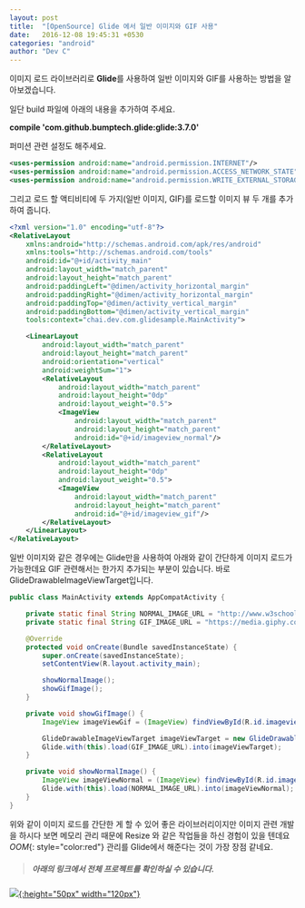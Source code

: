 ```yaml
---
layout: post
title:  "[OpenSource] Glide 에서 일반 이미지와 GIF 사용"
date:   2016-12-08 19:45:31 +0530
categories: "android"
author: "Dev C"
---
```


이미지 로드 라이브러리로 **Glide**를 사용하여 일반 이미지와 GIF를 사용하는 방법을 알아보겠습니다.

일단 build 파일에 아래의 내용을 추가하여 주세요.

**compile 'com.github.bumptech.glide:glide:3.7.0'**




퍼미션 관련 설정도 해주세요.

```xml
<uses-permission android:name="android.permission.INTERNET"/>
<uses-permission android:name="android.permission.ACCESS_NETWORK_STATE"/>
<uses-permission android:name="android.permission.WRITE_EXTERNAL_STORAGE"/>
```





그리고 로드 할 액티비티에 두 가지(일반 이미지, GIF)를 로드할 이미지 뷰 두 개를 추가하여 줍니다.

```xml
<?xml version="1.0" encoding="utf-8"?>
<RelativeLayout
    xmlns:android="http://schemas.android.com/apk/res/android"
    xmlns:tools="http://schemas.android.com/tools"
    android:id="@+id/activity_main"
    android:layout_width="match_parent"
    android:layout_height="match_parent"
    android:paddingLeft="@dimen/activity_horizontal_margin"
    android:paddingRight="@dimen/activity_horizontal_margin"
    android:paddingTop="@dimen/activity_vertical_margin"
    android:paddingBottom="@dimen/activity_vertical_margin"
    tools:context="chai.dev.com.glidesample.MainActivity">

    <LinearLayout
        android:layout_width="match_parent"
        android:layout_height="match_parent"
        android:orientation="vertical"
        android:weightSum="1">
        <RelativeLayout
            android:layout_width="match_parent"
            android:layout_height="0dp"
            android:layout_weight="0.5">
            <ImageView
                android:layout_width="match_parent"
                android:layout_height="match_parent"
                android:id="@+id/imageview_normal"/>
        </RelativeLayout>
        <RelativeLayout
            android:layout_width="match_parent"
            android:layout_height="0dp"
            android:layout_weight="0.5">
            <ImageView
                android:layout_width="match_parent"
                android:layout_height="match_parent"
                android:id="@+id/imageview_gif"/>
        </RelativeLayout>
    </LinearLayout>
</RelativeLayout>
```






일반 이미지와 같은 경우에는 Glide만을 사용하여 아래와 같이 간단하게 이미지 로드가 가능한데요 GIF 관련해서는 한가지 추가되는 부분이 있습니다. 바로 GlideDrawableImageViewTarget입니다.

```java
public class MainActivity extends AppCompatActivity {

    private static final String NORMAL_IMAGE_URL = "http://www.w3schools.com/css/img_fjords.jpg";
    private static final String GIF_IMAGE_URL = "https://media.giphy.com/media/MGdfeiKtEiEPS/giphy.gif";

    @Override
    protected void onCreate(Bundle savedInstanceState) {
        super.onCreate(savedInstanceState);
        setContentView(R.layout.activity_main);

        showNormalImage();
        showGifImage();
    }

    private void showGifImage() {
        ImageView imageViewGif = (ImageView) findViewById(R.id.imageview_gif);

        GlideDrawableImageViewTarget imageViewTarget = new GlideDrawableImageViewTarget(imageViewGif);
        Glide.with(this).load(GIF_IMAGE_URL).into(imageViewTarget);
    }

    private void showNormalImage() {
        ImageView imageViewNormal = (ImageView) findViewById(R.id.imageview_normal);
        Glide.with(this).load(NORMAL_IMAGE_URL).into(imageViewNormal);
    }
}  
```  

위와 같이 이미지 로드를 간단한 게 할 수 있어 좋은 라이브러리이지만 이미지 관련 개발을 하시다 보면 메모리 관리 때문에 Resize 와 같은 작업들을 하신 경험이 있을 텐데요 *OOM*{: style="color:red"} 관리를 Glide에서 해준다는 것이 가장 장점 같네요.


> ##### 아래의 링크에서 전체 프로젝트를 확인하실 수 있습니다.

[![](https://jitpack.io/w/img/github-logo.png){:height="50px" width="120px"}](https://github.com/devchai/GlideSample)